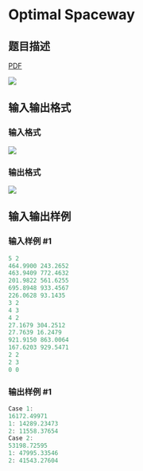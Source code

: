 # Optimal Spaceway

## 题目描述

[problemUrl]: https://uva.onlinejudge.org/index.php?option=com_onlinejudge&Itemid=8&category=441&page=show_problem&problem=3981

[PDF](https://uva.onlinejudge.org/external/125/p12536.pdf)

![](https://cdn.luogu.com.cn/upload/vjudge_pic/UVA12536/0ebeaf90e378a11e08d18ca4cb0d6be9832edf44.png)

## 输入输出格式

### 输入格式

![](https://cdn.luogu.com.cn/upload/vjudge_pic/UVA12536/d0ef9ee3187ac5f938dcfe8f4d40bc0e2f2c39fa.png)

### 输出格式

![](https://cdn.luogu.com.cn/upload/vjudge_pic/UVA12536/8c8ab72070ef9dece367d80721ae4d84edd786bb.png)

## 输入输出样例

### 输入样例 #1

```cpp
5 2
464.9900 243.2652
463.9409 772.4632
201.9822 561.6255
695.8948 933.4567
226.0628 93.1435
3 2
4 3
4 2
27.1679 304.2512
27.7639 16.2479
921.9150 863.0064
167.6203 929.5471
2 2
2 3
0 0
```


### 输出样例 #1

```cpp
Case 1:
16172.49971
1: 14289.23473
2: 11558.37654
Case 2:
53198.72595
1: 47995.33546
2: 41543.27604
```


